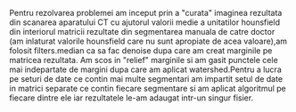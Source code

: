 Pentru rezolvarea problemei am inceput prin a "curata" imaginea rezultata din scanarea aparatului CT cu ajutorul valorii medie a unitatilor hounsfield din interiorul matricii rezultate 
din segmentarea manuala de catre doctor (am inlaturat valorile hounsfield care nu sunt apropiate de acea valoare),am folosit filters.median ca sa fac denoise dupa care am creat marginile
pe matricea rezultata. Am scos in "relief" marginile si am gasit punctele cele mai indepartate de margini dupa care am aplicat watershed.Pentru a lucra pe seturi de date ce contin mai
multe segmentari am impartit setul de date in matrici separate ce contin fiecare segmentare si am aplicat algoritmul pe fiecare dintre ele iar rezultatele le-am adaugat intr-un singur fisier.

